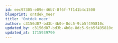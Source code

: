 ```yaml
---
id: eec97305-e09e-46b7-8f6f-7f141b4c1500
blueprint: ontdek_meer
title: 'Ontdek meer'
author: c3156d07-bd3b-4b0e-8dc5-9cb5f495810c
updated_by: c3156d07-bd3b-4b0e-8dc5-9cb5f495810c
updated_at: 1715939790
---
```

